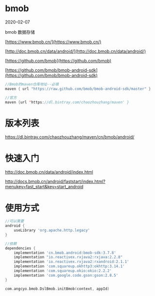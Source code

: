 # bmob
2020-02-07

bmob 数据存储

[https://www.bmob.cn/](https://www.bmob.cn/)

[http://doc.bmob.cn/data/android/](http://doc.bmob.cn/data/android/)

[https://github.com/bmob](https://github.com/bmob)

[https://github.com/bmob/bmob-android-sdk](https://github.com/bmob/bmob-android-sdk)

```kotlin
//Bmob的maven仓库地址--必填
maven { url "https://raw.github.com/bmob/bmob-android-sdk/master" }

//官方
maven {url 'https://dl.bintray.com/chaozhouzhang/maven' }
```

# 版本列表

https://dl.bintray.com/chaozhouzhang/maven/cn/bmob/android/

# 快速入门

http://doc.bmob.cn/data/android/index.html

http://docs.bmob.cn/android/faststart/index.html?menukey=fast_start&key=start_android

# 使用方式

```groovy
//可以需要
android {
    useLibrary 'org.apache.http.legacy'
}

//依赖
dependencies {
    implementation 'cn.bmob.android:bmob-sdk:3.7.8'
    implementation "io.reactivex.rxjava2:rxjava:2.2.8"
    implementation 'io.reactivex.rxjava2:rxandroid:2.1.1'
    implementation 'com.squareup.okhttp3:okhttp:3.14.1'
    implementation 'com.squareup.okio:okio:2.2.2'
    implementation 'com.google.code.gson:gson:2.8.5'
}
```

```kotlin
com.angcyo.bmob.DslBmob.initBmob(context, appId)
```